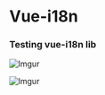 
# Vue-i18n

### Testing vue-i18n lib

![Imgur](https://imgur.com/V1QIlbP.png)

![Imgur](https://imgur.com/6Rb5NUF.png)